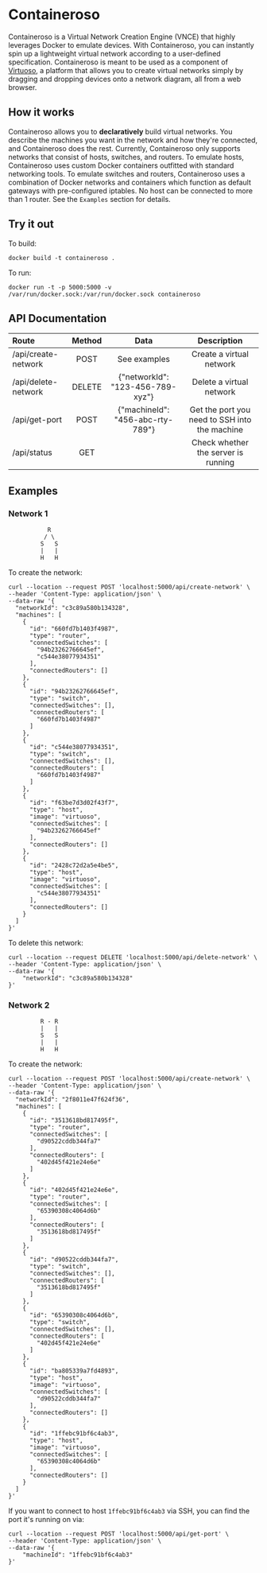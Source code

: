 # Containeroso 
Containeroso is a Virtual Network Creation Engine (VNCE) that highly leverages Docker to emulate devices. With Containeroso, you can instantly spin up a lightweight virtual network according to a user-defined specification. Containeroso is meant to be used as a component of [Virtuoso](https://github.com/Samwisebuze/senior-design), a platform that allows you to create virtual networks simply by dragging and dropping devices onto a network diagram, all from a web browser. 
## How it works
Containeroso allows you to **declaratively** build virtual networks. You describe the machines you want in the network and how they're connected, and Containeroso does the rest. Currently, Containeroso only supports networks that consist of hosts, switches, and routers. To emulate hosts, Containeroso uses custom Docker containers outfitted with standard networking tools. To emulate switches and routers, Containeroso uses a combination of Docker networks and containers which function as default gateways with pre-configured iptables. No host can be connected to more than 1 router. See the `Examples` section for details.
## Try it out
To build:
```
docker build -t containeroso .
```
To run:
```
docker run -t -p 5000:5000 -v /var/run/docker.sock:/var/run/docker.sock containeroso
```
## API Documentation
**Route**|**Method**|**Data**|**Description**
:-----|:-----:|:-----:|:-----:
/api/create-network|POST|See examples|Create a virtual network
/api/delete-network|DELETE|{"networkId": "123-456-789-xyz"}|Delete a virtual network
/api/get-port|POST|{"machineId": "456-abc-rty-789"}|Get the port you need to SSH into the machine
/api/status|GET| |Check whether the server is running
## Examples
### Network 1
```
           R
          / \
         S   S 
         |   |
         H   H
```
To create the network:
```
curl --location --request POST 'localhost:5000/api/create-network' \
--header 'Content-Type: application/json' \
--data-raw '{
  "networkId": "c3c89a580b134328",
  "machines": [
    {
      "id": "660fd7b1403f4987",
      "type": "router",
      "connectedSwitches": [
        "94b23262766645ef",
        "c544e38077934351"
      ],
      "connectedRouters": []
    },
    {
      "id": "94b23262766645ef",
      "type": "switch",
      "connectedSwitches": [],
      "connectedRouters": [
        "660fd7b1403f4987"
      ]
    },
    {
      "id": "c544e38077934351",
      "type": "switch",
      "connectedSwitches": [],
      "connectedRouters": [
        "660fd7b1403f4987"
      ]
    },
    {
      "id": "f63be7d3d02f43f7",
      "type": "host",
      "image": "virtuoso",
      "connectedSwitches": [
        "94b23262766645ef"
      ],
      "connectedRouters": []
    },
    {
      "id": "2428c72d2a5e4be5",
      "type": "host",
      "image": "virtuoso",
      "connectedSwitches": [
        "c544e38077934351"
      ],
      "connectedRouters": []
    }
  ]
}'
```
To delete this network:
```
curl --location --request DELETE 'localhost:5000/api/delete-network' \
--header 'Content-Type: application/json' \
--data-raw '{
    "networkId": "c3c89a580b134328"
}'
```
### Network 2
```
         R - R
         |   |
         S   S 
         |   |
         H   H
```
To create the network:
```
curl --location --request POST 'localhost:5000/api/create-network' \
--header 'Content-Type: application/json' \
--data-raw '{
  "networkId": "2f8011e47f624f36",
  "machines": [
    {
      "id": "3513618bd817495f",
      "type": "router",
      "connectedSwitches": [
        "d90522cddb344fa7"
      ],
      "connectedRouters": [
        "402d45f421e24e6e"
      ]
    },
    {
      "id": "402d45f421e24e6e",
      "type": "router",
      "connectedSwitches": [
        "65390308c4064d6b"
      ],
      "connectedRouters": [
        "3513618bd817495f"
      ]
    },
    {
      "id": "d90522cddb344fa7",
      "type": "switch",
      "connectedSwitches": [],
      "connectedRouters": [
        "3513618bd817495f"
      ]
    },
    {
      "id": "65390308c4064d6b",
      "type": "switch",
      "connectedSwitches": [],
      "connectedRouters": [
        "402d45f421e24e6e"
      ]
    },
    {
      "id": "ba805339a7fd4893",
      "type": "host",
      "image": "virtuoso",
      "connectedSwitches": [
        "d90522cddb344fa7"
      ],
      "connectedRouters": []
    },
    {
      "id": "1ffebc91bf6c4ab3",
      "type": "host",
      "image": "virtuoso",
      "connectedSwitches": [
        "65390308c4064d6b"
      ],
      "connectedRouters": []
    }
  ]
}'
```
If you want to connect to host `1ffebc91bf6c4ab3` via SSH, you can find the port it's running on via:
```
curl --location --request POST 'localhost:5000/api/get-port' \
--header 'Content-Type: application/json' \
--data-raw '{
    "machineId": "1ffebc91bf6c4ab3"
}'
```
